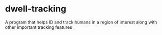 # dwell-tracking
A program that helps ID and track humans in a region of interest along with other important tracking features
